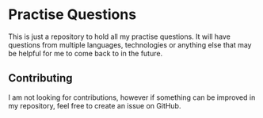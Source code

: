 # Practise Questions
This is just a repository to hold all my practise questions. It will have questions from multiple languages, technologies or anything else that may be helpful for me to come back to in the future.

## Contributing
I am not looking for contributions, however if something can be improved in my repository, feel free to create an issue on GitHub.
